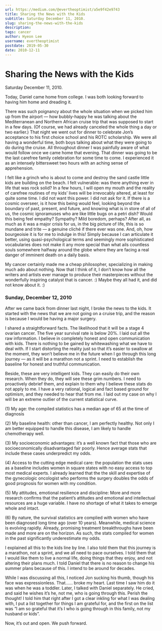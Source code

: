 ```yaml
---
url: https://medium.com/@evertheoptimist/a5e9f42e9743
title: Sharing the News with the Kids
subtitle: Saturday December 11, 2010.
slug: sharing-the-news-with-the-kids
description: 
tags: cancer
author: Hyeon Lee
username: evertheoptimist
postdate: 2019-05-30
date: 2010-12-11
---
```


# Sharing the News with the Kids

Saturday December 11, 2010.

Today, Daniel came home from college. I was both looking forward to having him home and dreading it.

There was such poignancy about the whole situation when we picked him up from the airport — how bubbly-happy he was talking about the Mediterranean and Northern African cruise trip that was supposed to start in a few days. (Of course, we had already canceled the whole thing a day or two earlier.) That night we went out for dinner to celebrate Jon’s acceptance to his first choice school and his ROTC scholarship. We were all having a wonderful time, both boys talking about what they were going to do during the cruise. All throughout dinner I was painfully aware of what would follow once we came home that evening. That dinner was going to be the last carefree family celebration for some time to come. I experienced it as an intensely bittersweet two hours with an aching sense of apprehension.

I felt like a grinch who is about to come and destroy the sand castle little kids are building on the beach. I felt vulnerable: was there anything ever in life that was rock solid? In a few hours, I will open my mouth and the reality of carefree routines of my kids’ lives will be irrevocably altered, at least for quite some time. I did not want this power. I did not ask for it. If there is a cosmic overseer, is it how this being would feel, looking beyond the boundary of past, present, and future, and knowing what is in store of all of us, the cosmic ignoramuses who are like little bugs on a petri dish? Would this being feel empathy? Sympathy? Mild boredom, perhaps? After all, as much as it was a major crisis for us, in the big picture of life, this is so mundane and trite — a genuine cliché if there ever was one. And, oh, how bourgeoisie it is for me to indulge in this! Simply because I can articulate it better, using quasi-psychological terms and seemingly more sophisticated vocabularies does not make it any more special than what ails countless souls somewhere halfway around the globe where they are facing a real danger of imminent death on a daily basis.

My cancer certainly made me a cheap philosopher, specializing in making much ado about nothing. Now that I think of it, I don’t know how all the writers and artists ever manage to produce their masterpieces without the wonderfully inspiring catalyst that is cancer. :) Maybe they all had it, and did not know about it. :)

### Sunday, December 12, 2010

After we came back from dinner last night, I broke the news to the kids. It started with the news that we are not going on a cruise trip, and the reason is because I would be having a major surgery.

I shared a straightforward facts. The likelihood that it will be a stage 4 ovarian cancer. The five year survival rate is below 20%. I laid out all the raw information. I believe in completely honest and open communication with kids. There is nothing to be gained by whitewashing what we have to deal with. If I start distorting the reality just so that it’s easier to swallow at the moment, they won’t believe me in the future when I go through this long journey — as it will be a marathon not a sprint. I need to establish the baseline for honest and truthful communication.

Beside, these are very intelligent kids. They can easily do their own research. When they do, they will see these grim numbers. I need to proactively debrief them, and explain to them why I believe these stats do not apply to me. I have a very rational, logical and fact based ground for optimism, and they needed to hear that from me. I laid out my case on why I will be an extreme outlier of the current statistical curve.

(1) My age: the compiled statistics has a median age of 65 at the time of diagnosis

(2) My baseline health: other than cancer, I am perfectly healthy. Not only I am better equipped to handle this disease, I am likely to handle chemotherapy well.

(3) My socioeconomic advantages: it’s a well known fact that those who are socioeconomically disadvantaged fair poorly. Hence average stats that include these cases underpredict my odds.

(4) Access to the cutting edge medical care: the population the stats uses as a baseline includes women in square states with no easy access to top most medical experts. I already learned that the the skill and expertise of the gynecologic oncologist who performs the surgery doubles the odds of good prognosis for women with my condition.

(5) My attitudes, emotional resilience and discipline: More and more research confirms that the patient’s attitudes and emotional and intellectual resources are a huge variable. I have no shortage of what it takes to emerge whole and intact.

(6) By nature, the survival statistics are complied with women who have been diagnosed long time ago (over 10 years). Meanwhile, medical science is evolving rapidly. Already, promising treatment breakthroughs have been made and more are on the horizon. As such, the stats compiled for women in the past significantly underestimate my odds.

I explained all this to the kids line by line. I also told them that this journey is a marathon, not a sprint, and we all need to pace ourselves. I told them that I would like them to live a normal life, doing things that they enjoy, and not altering their plans much. I told Daniel that there is no reason to change his summer plans because of this. I intend to be around for decades.

While I was discussing all this, I noticed Jon sucking his thumb, though his face was expressionless. That…… broke my heart. Last time I saw him do it was when he was a toddler. Later, I talked with Daniel separately. He cried, and said he wishes it’s he, not me, who is going through this. Perish the thought! I told him that right after I got a clear inkling for what I was dealing with, I put a list together for things I am grateful for, and the first on the list was “I am so grateful that it’s I who is going through in this family, not my husband or kids”.

Now, it’s out and open. We push forward.


